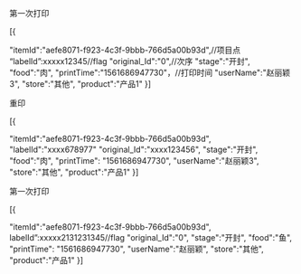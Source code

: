 第一次打印

[{

  "itemId":"aefe8071-f923-4c3f-9bbb-766d5a00b93d",//项目点
“labelId”:xxxxx12345//flag
  "original_Id":"0",//次序
  "stage":"开封",
  "food":"肉",
  "printTime":"1561686947730"，//打印时间
  "userName":"赵丽颖3",
  "store":"其他",
  "product":"产品1"
}]

重印

[{

  "itemId":"aefe8071-f923-4c3f-9bbb-766d5a00b93d",
  "labelId":"xxxx678977"
  "original_Id":"xxxx123456",
  "stage":"开封",
  "food":"肉",
  "printTime":
  "1561686947730",
  "userName":"赵丽颖3",
  "store":"其他",
  "product":"产品1"
}]


第一次打印

[{

  "itemId":"aefe8071-f923-4c3f-9bbb-766d5a00b93d",
   labelId”:xxxxx2131231345//flag
  "original_Id":"0",
  "stage":"开封",
  "food":"鱼",
  "printTime":
  "1561686947730",
  "userName":"赵丽颖",
  "store":"其他",
  "product":"产品1"
}]